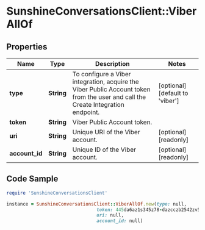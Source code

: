 # SunshineConversationsClient::ViberAllOf

## Properties

Name | Type | Description | Notes
------------ | ------------- | ------------- | -------------
**type** | **String** | To configure a Viber integration, acquire the Viber Public Account token from the user and call the Create Integration endpoint.  | [optional] [default to &#39;viber&#39;]
**token** | **String** | Viber Public Account token. | 
**uri** | **String** | Unique URI of the Viber account. | [optional] [readonly] 
**account_id** | **String** | Unique ID of the Viber account. | [optional] [readonly] 

## Code Sample

```ruby
require 'SunshineConversationsClient'

instance = SunshineConversationsClient::ViberAllOf.new(type: null,
                                 token: 445da6az1s345z78-dazcczb2542zv51a-e0vc5fva17480im9,
                                 uri: null,
                                 account_id: null)
```


